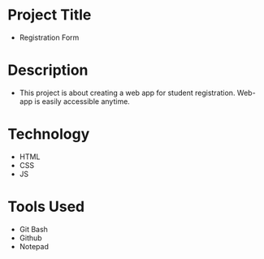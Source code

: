 # Project Title
- Registration Form
# Description
- This project is about creating a web app for student registration. Web-app is easily accessible anytime.

# Technology
  - HTML
  - CSS
  - JS

# Tools Used
  - Git Bash
  - Github
  - Notepad
  
